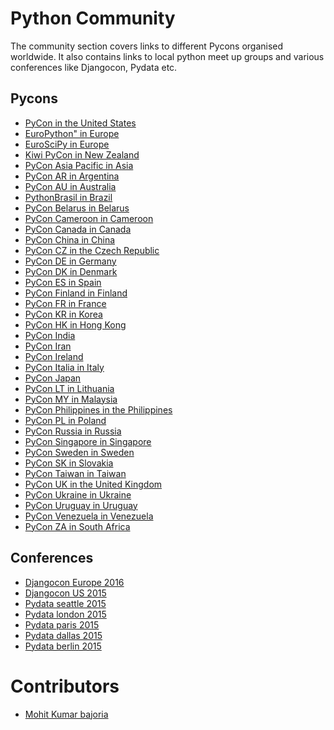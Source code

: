 Python Community
================

The community section covers links to different Pycons organised worldwide. It also contains links to local python meet up groups and various conferences like Djangocon, Pydata etc.

Pycons
------

* [PyCon in the United States](http://us.pycon.org/)
* [EuroPython" in Europe](http://www.europython.eu/)
* [EuroSciPy in Europe](http://www.euroscipy.org/)
* [Kiwi PyCon in New Zealand](http://nz.pycon.org/)
* [PyCon Asia Pacific in Asia](http://apac.pycon.org/)
* [PyCon AR in Argentina](http://ar.pycon.org/)
* [PyCon AU in Australia](http://au.pycon.org/)
* [PythonBrasil in Brazil](http://www.pythonbrasil.org.br/)
* [PyCon Belarus in Belarus](http://by.pycon.org/)
* [PyCon Cameroon in Cameroon](http://pyconcameroon.org/)
* [PyCon Canada in Canada](http://www.pycon.ca/)
* [PyCon China in China](http://cn.pycon.org/)
* [PyCon CZ in the Czech Republic](http://cz.pycon.org/)
* [PyCon DE in Germany](http://de.pycon.org/)
* [PyCon DK in Denmark](http://pycon.dk/)
* [PyCon ES in Spain](http://www.es.pycon.org/)
* [PyCon Finland in Finland](http://fi.pycon.org/)
* [PyCon FR in France](http://fr.pycon.org/)
* [PyCon KR in Korea](http://www.pycon.kr/)
* [PyCon HK in Hong Kong](http://www.pycon.hk/)
* [PyCon India](http://in.pycon.org/)
* [PyCon Iran](http://www.pycon.ir/)
* [PyCon Ireland](http://python.ie/pyconireland)
* [PyCon Italia in Italy](http://www.pycon.it/)
* [PyCon Japan](http://jp.pycon.org/)
* [PyCon LT in Lithuania](http://pycon.lt/)
* [PyCon MY in Malaysia](http://www.pycon.my/)
* [PyCon Philippines in the Philippines](http://ph.pycon.org/)
* [PyCon PL in Poland](http://pl.pycon.org/)
* [PyCon Russia in Russia](http://pycon.ru/)
* [PyCon Singapore in Singapore](https://pycon.sg/)
* [PyCon Sweden in Sweden](http://www.pycon.se/)
* [PyCon SK in Slovakia](http://sk.pycon.org/)
* [PyCon Taiwan in Taiwan](http://tw.pycon.org/)
* [PyCon UK in the United Kingdom](http://pyconuk.org/)
* [PyCon Ukraine in Ukraine](http://ua.pycon.org/)
* [PyCon Uruguay in Uruguay](http://pycon.python.org.uy/)
* [PyCon Venezuela in Venezuela](http://ve.pycon.org/)
* [PyCon ZA in South Africa](http://za.pycon.org/)


Conferences
-----------
* [Djangocon Europe 2016](https://2016.djangocon.eu/)
* [Djangocon US 2015](https://2015.djangocon.us/)
* [Pydata seattle 2015](http://pydata.org/Seattle2015)
* [Pydata london 2015](http://pydata.org/london2015)
* [Pydata paris 2015](http://pydataparis.joinux.org/)
* [Pydata dallas 2015](http://pydata.org/dal2015)
* [Pydata berlin 2015](http://pydata.org/berlin2015)

Contributors
============

* [Mohit Kumar bajoria](https://github.com/mbj36)